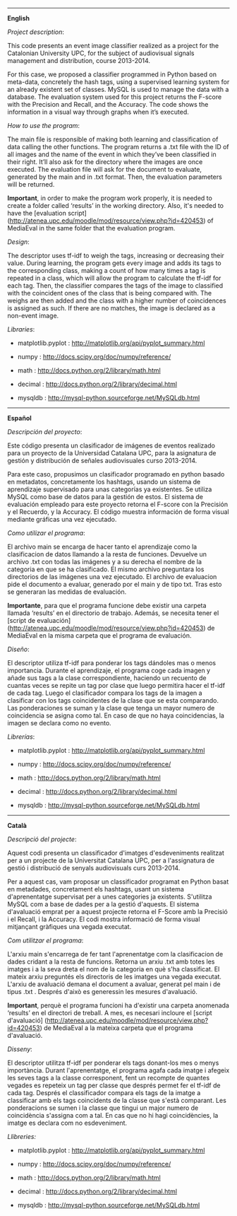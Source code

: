 -----------------------------------------------------------------------------------------------------------------
**English**

_Project description_:

This code presents an event image classifier realized as a project for the Catalonian University UPC, for the subject of audiovisual signals management and distribution, course 2013-2014.

For this case, we proposed a classifier programmed in Python based on meta-data, concretely the hash tags, using a supervised learning system for an already existent set of classes. MySQL is used to manage the data with a database.
The evaluation system used for this project returns the F-score with the Precision and Recall, and the Accuracy. The code shows the information in a visual way through graphs when it’s executed.

_How to use the program_:

The main file is responsible of making both learning and classification of data calling the other functions. The program returns a .txt file with the ID of all images and the name of the event in which they’ve been classified in their right. It’ll also ask for the directory where the images are once executed.
The evaluation file will ask for the document to evaluate, generated by the main and in .txt format. Then, the evaluation parameters will be returned.

**Important**, in order to make the program work properly, it is needed to create a folder called ‘results’ in the working directory. Also, it's needed to have the [evaluation script] (http://atenea.upc.edu/moodle/mod/resource/view.php?id=420453) of MediaEval in the same folder that the evaluation program.

_Design_:

The descriptor uses tf-idf to weigh the tags, increasing or decreasing their value. During learning, the program gets every image and adds its tags to the corresponding class, making a count of how many times a tag is repeated in a class, which will allow the program to calculate the tf-idf for each tag.
Then, the classifier compares the tags of the image to classified with the coincident ones of the class that is being compared with. The weighs are then added and the class with a higher number of coincidences is assigned as such. If there are no matches, the image is declared as a non-event image.

_Libraries_:

- matplotlib.pyplot : http://matplotlib.org/api/pyplot_summary.html

- numpy : http://docs.scipy.org/doc/numpy/reference/

- math : http://docs.python.org/2/library/math.html

- decimal : http://docs.python.org/2/library/decimal.html

- mysqldb : http://mysql-python.sourceforge.net/MySQLdb.html



-----------------------------------------------------------------------------------------------------------------

**Español**

_Descripción del proyecto_:

Este código presenta un clasificador de imágenes de eventos realizado para un proyecto de la Universidad Catalana UPC, para la asignatura de gestión y distribución de señales audiovisuales curso 2013-2014.

Para este caso, propusimos un clasificador programado en python basado en metadatos, concretamente los hashtags, usando un sistema de aprendizaje supervisado para unas categorías ya existentes. Se utiliza MySQL como base de datos para la gestión de estos.
El sistema de evaluación empleado para este proyecto retorna el F-score con la Precisión y el Recuerdo, y la Accuracy. El código muestra información de forma visual mediante gráficas una vez ejecutado.

_Como utilizar el programa_:

El archivo main se encarga de hacer tanto el aprendizaje como la clasificacion de datos llamando a la resta de funciones. Devuelve un archivo .txt con todas las imágenes y a su derecha el nombre de la categoria en que se ha clasificado. El mismo archivo preguntara los directorios de las imágenes una vez ejecutado.
El archivo de evaluacion pide el documento a evaluar, generado por el main y de tipo txt. Tras esto se generaran las medidas de evaluación.

**Importante**, para que el programa funcione debe existir una carpeta llamada ‘results’ en el directorio de trabajo. Además, se necesita tener el [script de evaluación] (http://atenea.upc.edu/moodle/mod/resource/view.php?id=420453) de MediaEval en la misma carpeta que el programa de evaluación.

_Diseño_:

El descriptor utiliza tf-idf para ponderar los tags dándoles mas o menos importancia. Durante el aprendizaje, el programa coge cada imagen y añade sus tags a la clase correspondiente, haciendo un recuento de cuantas veces se repite un tag por clase que luego permitira hacer el tf-idf de cada tag.
Luego el clasificador compara los tags de la imagen a clasificar con los tags coincidentes de la clase que se esta comparando. Las ponderaciones se suman y la clase que tenga un mayor numero de coincidencia se asigna como tal. En caso de que no haya coincidencias, la imagen se declara como no evento.

_Librerías_:


- matplotlib.pyplot : http://matplotlib.org/api/pyplot_summary.html

- numpy : http://docs.scipy.org/doc/numpy/reference/

- math : http://docs.python.org/2/library/math.html

- decimal : http://docs.python.org/2/library/decimal.html

- mysqldb : http://mysql-python.sourceforge.net/MySQLdb.html

------------------------------------------------------------------------------------------------------------------
**Català**

_Descripció del projecte_:

Aquest codi presenta un classificador d'imatges d'esdeveniments realitzat per a un projecte de la Universitat Catalana UPC, per a l'assignatura de gestió i distribució de senyals audiovisuals curs 2013-2014.

Per a aquest cas, vam proposar un classificador programat en Python basat en metadades, concretament els hashtags, usant un sistema d'aprenentatge supervisat per a unes categories ja existents. S'utilitza MySQL com a base de dades per a la gestió d'aquests.
El sistema d'avaluació emprat per a aquest projecte retorna el F-Score amb la Precisió i el Recall, i la Accuracy. El codi mostra informació de forma visual mitjançant gràfiques una vegada executat.

_Com utilitzar el programa_:

L'arxiu main s'encarrega de fer tant l'aprenentatge com la clasificacion de dades cridant a la resta de funcions. Retorna un arxiu .txt amb totes les imatges i a la seva dreta el nom de la categoria en què s'ha classificat. El mateix arxiu preguntés els directoris de les imatges una vegada executat.
L'arxiu de avaluació demana el document a avaluar, generat pel main i de tipus .txt . Després d'això es generessin les mesures d'avaluació.

**Important**, perquè el programa funcioni ha d'existir una carpeta anomenada ‘results’ en el directori de treball. A mes, es necesari incloure el [script d'avaluació] (http://atenea.upc.edu/moodle/mod/resource/view.php?id=420453) de MediaEval a la mateixa carpeta que el programa d'avaluació.

_Disseny_:

El descriptor utilitza tf-idf per ponderar els tags donant-los mes o menys importància. Durant l'aprenentatge, el programa agafa cada imatge i afegeix les seves tags a la classe corresponent, fent un recompte de quantes vegades es repeteix un tag per classe que després permet fer el tf-idf de cada tag.
Després el classificador compara els tags de la imatge a classificar amb els tags coincidents de la classe que s'està comparant. Les ponderacions se sumen i la classe que tingui un major numero de coincidència s'assigna com a tal. En cas que no hi hagi coincidències, la imatge es declara com no esdeveniment.

_Llibreries:_


- matplotlib.pyplot : http://matplotlib.org/api/pyplot_summary.html

- numpy : http://docs.scipy.org/doc/numpy/reference/

- math : http://docs.python.org/2/library/math.html

- decimal : http://docs.python.org/2/library/decimal.html

- mysqldb : http://mysql-python.sourceforge.net/MySQLdb.html
